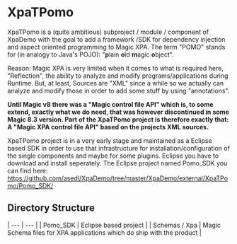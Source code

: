 # XpaTPomo
XpaTPomo is a (quite ambitious) subproject / module / component of XpaDemo with the goal to add a framework /SDK for dependency injection and aspect oriented programming to Magic XPA. The term "POMO" stands for (in analogy to Java's POJO): "**p**lain **o**ld **m**agic **o**bject".  

Reason: Magic XPA is very limited when it comes to what is required here, "Reflection", the ability to analyze and modify programs/applications during Runtime. But, at least, Sources are "XML" since a while so we actually can analyze and modify those in order to add some stuff by using "annotations". 

__Until Magic v8 there was a "Magic control file API" which is, to some extend, exactly what we do need, that was however discontinued in some Magic 8.3 version. Part of the XpaTPomo project is therefore exactly that: A "Magic XPA control file API" based on the projects XML sources.__

XpaTPomo project is in a very early stage and maintained as a Eclipse based SDK in order to use that infrastructure for installation/configuration of the single components and maybe for some plugins. Eclipse you have to download and install seperately. The Eclipse project named Pomo_SDK you can find here: https://github.com/asedl/XpaDemo/tree/master/XpaDemo/external/XpaTPomo/Pomo_SDK/  

## Directory Structure
| --- | --- |
| Pomo_SDK | Eclipse based project |
| Schemas / Xpa | Magic Schema files for XPA applications which do ship with the product | 